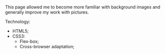
This page allowed me to become more familiar with background images and generally improve my work with pictures.

Technology:
- HTML5;
- CSS3:
    - Flex-box;
    - Cross-browser adaptation;
